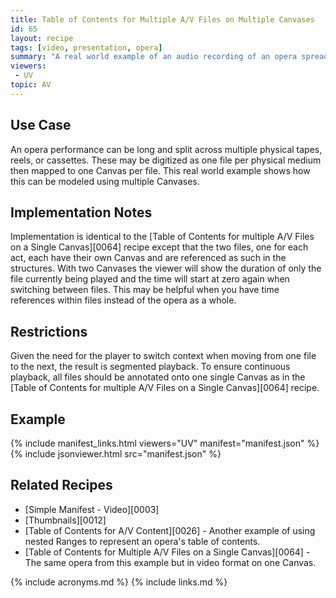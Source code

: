 ```yaml
---
title: Table of Contents for Multiple A/V Files on Multiple Canvases
id: 65
layout: recipe
tags: [video, presentation, opera]
summary: "A real world example of an audio recording of an opera spread across multiple Canvases."
viewers:
 - UV
topic: AV
---
```


## Use Case

An opera performance can be long and split across multiple physical tapes, reels, or cassettes. These may be digitized as one file per physical medium then mapped to one Canvas per file. This real world example shows how this can be modeled using multiple Canvases.

## Implementation Notes

Implementation is identical to the [Table of Contents for multiple A/V Files on a Single Canvas][0064] recipe except that the two files, one for each act, each have their own Canvas and are referenced as such in the structures. With two Canvases the viewer will show the duration of only the file currently being played and the time will start at zero again when switching between files. This may be helpful when you have time references within files instead of the opera as a whole.

## Restrictions

Given the need for the player to switch context when moving from one file to the next, the result is segmented playback. To ensure continuous playback, all files should be annotated onto one single Canvas as in the [Table of Contents for multiple A/V Files on a Single Canvas][0064] recipe.

## Example

{% include manifest_links.html viewers="UV" manifest="manifest.json" %}
{% include jsonviewer.html src="manifest.json" %}

## Related Recipes

- [Simple Manifest - Video][0003]
- [Thumbnails][0012]
- [Table of Contents for A/V Content][0026] - Another example of using nested Ranges to represent an opera's table of contents.
- [Table of Contents for Multiple A/V Files on a Single Canvas][0064] - The same opera from this example but in video format on one Canvas.

{% include acronyms.md %}
{% include links.md %}
